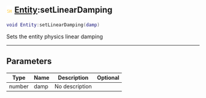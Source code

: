 ## ![shared](../../.gitbook/assets/shared.png) [Entity](./readme/entity.md):setLinearDamping

```lua
void Entity:setLinearDamping(damp)
```

Sets the entity physics linear damping

------
## Parameters

| Type   | Name | Description | Optional |
| ------ | ---- | ----------- | -------: |
| number | damp | No description |  |

